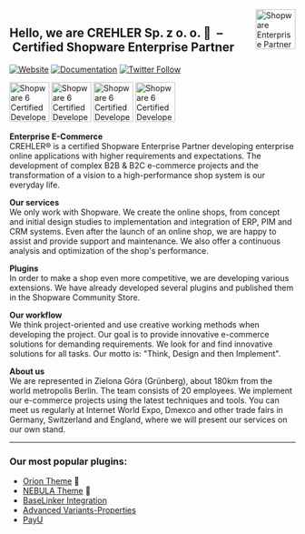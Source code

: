 <img align="right" alt="Shopware Enterprise Partner" src="https://assets.shopware.com/media/badges/partner_labels/shopware_enterprise_partner.svg" width="auto" height="70px">

## Hello, we are CREHLER Sp. z o. o. 👋&nbsp; – &nbsp;Certified Shopware Enterprise Partner

[![Website](https://img.shields.io/website?label=Website&style=for-the-badge&url=https://crehler.com)](https://crehler.com)
[![Documentation](https://img.shields.io/website?label=Documentation&style=for-the-badge&url=https://docs.crehler.com)](https://docs.crehler.com)
[![Twitter Follow](https://img.shields.io/twitter/follow/CrehlerDE?color=1DA1F2&logo=twitter&style=for-the-badge)](https://twitter.com/intent/follow?original_referer=https%3A%2F%2Fgithub.com%2Fcrehler&screen_name=CrehlerDE)

<p align="left">
<img alt="Shopware 6 Certified Developer" src="https://assets.shopware.com/media/badges/certifications/shopware6_certified_developer.svg" width="auto" height="70px">

<img alt="Shopware 6 Certified Developer" src="https://assets.shopware.com/media/badges/certifications/shopware6_certified_developer_adv.svg" width="auto" height="70px">

<img alt="Shopware 6 Certified Developer" src="https://assets.shopware.com/media/badges/certifications/shopware6_certified_template_designer.svg" width="auto" height="70px">

<img alt="Shopware 6 Certified Developer" src="https://assets.shopware.com/media/badges/certifications/shopware6_certified_template_designer_adv.svg" width="auto" height="70px">
</p>

**Enterprise E-Commerce**\
CREHLER® is a certified Shopware Enterprise Partner developing enterprise online applications with higher requirements and expectations. The development of complex B2B & B2C e-commerce projects and the transformation of a vision to a high-performance shop system is our everyday life.

**Our services**\
We only work with Shopware. We create the online shops, from concept and initial design studies to implementation and integration of ERP, PIM and CRM systems. Even after the launch of an online shop, we are happy to assist and provide support and maintenance. We also offer a continuous analysis and optimization of the shop's performance.

**Plugins**\
In order to make a shop even more competitive, we are developing various extensions. We have already developed several plugins and published them in the Shopware Community Store.

**Our workflow**\
We think project-oriented and use creative working methods when developing the project. Our goal is to provide innovative e-commerce solutions for demanding requirements. We look for and find innovative solutions for all tasks. Our motto is: "Think, Design and then Implement".

**About us**\
We are represented in Zielona Góra (Grünberg), about 180km from the world metropolis Berlin. The team consists of 20 employees. We implement our e-commerce projects using the latest techniques and tools. You can meet us regularly at Internet World Expo, Dmexco and other trade fairs in Germany, Switzerland and England, where we will present our services on our own stand.

---

### Our most popular plugins:
- [Orion Theme](https://store.shopware.com/en/crehl74137617741/orion-theme.html?c=4) 🎨
- [NEBULA Theme](https://store.shopware.com/en/crehl41689638160/nebula-theme.html) 🎨
- [BaseLinker Integration](https://store.shopware.com/en/crehl97816915330f/baselinker-integration.html)
- [Advanced Variants-Properties](https://store.shopware.com/en/crehl67589097513/advanced-variants-properties.html)
- [PayU](https://store.shopware.com/en/crehl78082473062f/payu.html)

